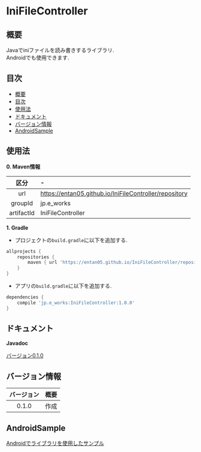 IniFileController
====

## 概要
Javaでiniファイルを読み書きするライブラリ.<br>
Androidでも使用できます.

## 目次
* [概要](#概要)
* [目次](#目次)
* [使用法](#使用法)
* [ドキュメント](#ドキュメント)
* [バージョン情報](#バージョン情報)
* [AndroidSample](#androidsample)

## 使用法
**0. Maven情報**

|区分|-|
|:--:|:--|
|url|https://entan05.github.io/IniFileController/repository|
|groupId|jp.e_works|
|artifactId|IniFileController|

**1. Gradle**

* プロジェクトの`build.gradle`に以下を追加する.

```gradle
allprojects {
    repositories {
        maven { url 'https://entan05.github.io/IniFileController/repository'}
    }
}
```

* アプリの`build.gradle`に以下を追加する.

```gradle
dependencies {
    compile 'jp.e_works:IniFileController:1.0.0'
}
```

## ドキュメント

**Javadoc**

[バージョン0.1.0](https://entan05.github.io/IniFileController/Javadoc/0.1.0/index.html)

## バージョン情報

|バージョン|概要|
|:--:|:--:|
|0.1.0|作成|

## AndroidSample

[Androidでライブラリを使用したサンプル](https://github.com/entan05/IniFileControllerTest)
